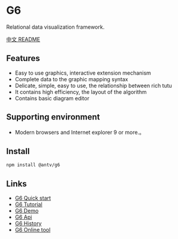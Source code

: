 # G6

Relational data visualization framework.

[中文 README](README-zh_CN.md)

## Features

* Easy to use graphics, interactive extension mechanism
* Complete data to the graphic mapping syntax
* Delicate, simple, easy to use, the relationship between rich tutu
* It contains high efficiency, the layout of the algorithm
* Contains basic diagram editor

## Supporting environment

* Modern browsers and Internet explorer 9 or more.。

## Install

```bash
npm install @antv/g6
```

## Links

* [G6 Quick start](https://antv.alipay.com/g6/doc/index.html)
* [G6 Tutorial](https://antv.alipay.com/g6/doc/tutorial/base.html)
* [G6 Demo](https://antv.alipay.com/g6/demo/index.html)
* [G6 Api](https://antv.alipay.com/g6/api/index.html)
* [G6 History](https://antv.alipay.com/g6/doc/history.html)
* [G6 Online tool](https://antv.alipay.com/g6/tools/index.html)
